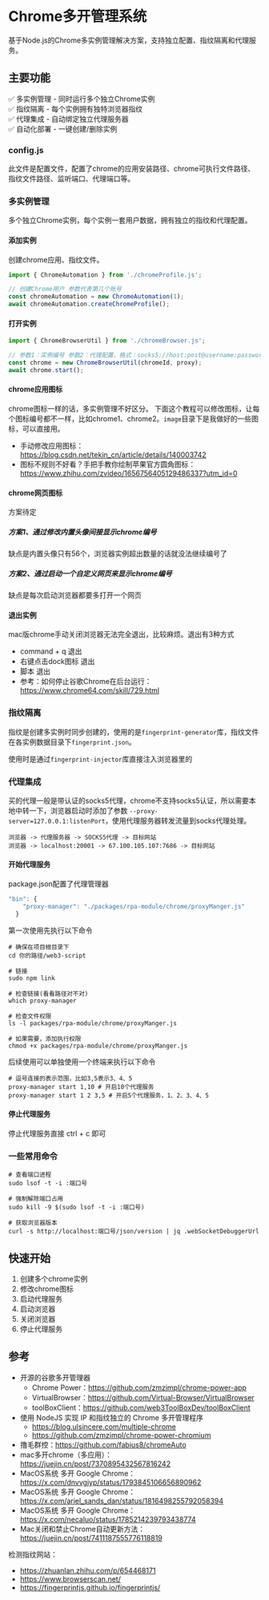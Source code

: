 # Chrome多开管理系统

基于Node.js的Chrome多实例管理解决方案，支持独立配置、指纹隔离和代理服务。

## 主要功能
✅ 多实例管理 - 同时运行多个独立Chrome实例  
✅ 指纹隔离 - 每个实例拥有独特浏览器指纹  
✅ 代理集成 - 自动绑定独立代理服务器  
✅ 自动化部署 - 一键创建/删除实例


### config.js

此文件是配置文件，配置了chrome的应用安装路径、chrome可执行文件路径、指纹文件路径、监听端口、代理端口等。

### 多实例管理

多个独立Chrome实例，每个实例一套用户数据，拥有独立的指纹和代理配置。

#### 添加实例

创建chrome应用、指纹文件。
```js
import { ChromeAutomation } from './chromeProfile.js';

// 创建Chrome用户 参数代表第几个账号
const chromeAutomation = new ChromeAutomation(1);
await chromeAutomation.createChromeProfile();
```

#### 打开实例

```js
import { ChromeBrowserUtil } from './chromeBrowser.js';

// 参数1：实例编号 参数2：代理配置，格式：socks5://host:post@username:password
const chrome = new ChromeBrowserUtil(chromeId, proxy);          
await chrome.start();
```

#### chrome应用图标
chrome图标一样的话，多实例管理不好区分。 下面这个教程可以修改图标，让每个图标编号都不一样，比如chrome1、chrome2。`image`目录下是我做好的一些图标，可以直接用。
- 手动修改应用图标：https://blog.csdn.net/tekin_cn/article/details/140003742
- 图标不规则不好看？手把手教你绘制苹果官方圆角图标：https://www.zhihu.com/zvideo/1656756405129486337?utm_id=0

#### chrome网页图标

方案待定

##### 方案1、通过修改内置头像间接显示chrome编号

缺点是内置头像只有56个，浏览器实例超出数量的话就没法继续编号了

##### 方案2、通过启动一个自定义网页来显示chrome编号

缺点是每次启动浏览器都要多打开一个网页

#### 退出实例
mac版chrome手动关闭浏览器无法完全退出，比较麻烦。退出有3种方式
- command + q 退出
- 右键点击dock图标 退出
- 脚本 退出
- 参考：如何停止谷歌Chrome在后台运行：https://www.chrome64.com/skill/729.html

### 指纹隔离

指纹是创建多实例时同步创建的，使用的是`fingerprint-generator`库，指纹文件在各实例数据目录下`fingerprint.json`。

使用时是通过`fingerprint-injector`库直接注入浏览器里的

### 代理集成

买的代理一般是带认证的socks5代理，chrome不支持socks5认证，所以需要本地中转一下，浏览器启动时添加了参数 `--proxy-server=127.0.0.1:listenPort`，使用代理服务器转发流量到socks代理处理。

```
浏览器 -> 代理服务器 -> SOCKS5代理 -> 目标网站
浏览器 -> localhost:20001 -> 67.100.105.107:7686 -> 目标网站
```

#### 开始代理服务

package.json配置了代理管理器
```js
"bin": {
    "proxy-manager": "./packages/rpa-module/chrome/proxyManger.js"
  }
```

第一次使用先执行以下命令

```shell
# 确保在项目根目录下
cd 你的路径/web3-script

# 链接
sudo npm link

# 检查链接(看看路径对不对)
which proxy-manager

# 检查文件权限
ls -l packages/rpa-module/chrome/proxyManger.js

# 如果需要，添加执行权限
chmod +x packages/rpa-module/chrome/proxyManger.js
```

后续使用可以单独使用一个终端来执行以下命令
```shell
# 逗号连接的表示范围，比如3,5表示3、4、5
proxy-manager start 1,10 # 开启10个代理服务
proxy-manager start 1 2 3,5 # 开启5个代理服务，1、2、3、4、5
``` 

#### 停止代理服务

停止代理服务直接 ctrl + c 即可


### 一些常用命令
```shell
# 查看端口进程
sudo lsof -t -i :端口号 

# 强制解除端口占用
sudo kill -9 $(sudo lsof -t -i :端口号)

# 获取浏览器版本
curl -s http://localhost:端口号/json/version | jq .webSocketDebuggerUrl
```

## 快速开始

1. 创建多个chrome实例
2. 修改chrome图标
3. 启动代理服务
4. 启动浏览器
5. 关闭浏览器
6. 停止代理服务



## 参考

- 开源的谷歌多开管理器
    - Chrome Power：https://github.com/zmzimpl/chrome-power-app
    - VirtualBrowser：https://github.com/Virtual-Browser/VirtualBrowser
    - toolBoxClient：https://github.com/web3ToolBoxDev/toolBoxClient
- 使用 NodeJS 实现 IP 和指纹独立的 Chrome 多开管理程序
    - https://blog.ulsincere.com/multiple-chrome
    - https://github.com/zmzimpl/chrome-power-chromium
- 撸毛群控：https://github.com/fabius8/chromeAuto
- mac多开chrome（多应用）：https://juejin.cn/post/7370895432567816242
- MacOS系统 多开 Google Chrome：https://x.com/dnvvgjyp/status/1793845106656890962
- MacOS系统 多开 Google Chrome：https://x.com/ariel_sands_dan/status/1816498255792058394
- MacOS系统 多开 Google Chrome：https://x.com/necaluo/status/1785214239793438774
- Mac关闭和禁止Chrome自动更新方法：https://juejin.cn/post/7411187555776118819


检测指纹网站：
- https://zhuanlan.zhihu.com/p/654468171
- https://www.browserscan.net/
- https://fingerprintjs.github.io/fingerprintjs/

